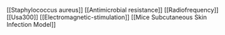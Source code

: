 [[Staphylococcus aureus]]
[[Antimicrobial resistance]]
[[Radiofrequency]]
[[Usa300]]
[[Electromagnetic-stimulation]]
[[Mice Subcutaneous Skin Infection Model]]
